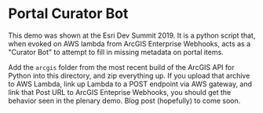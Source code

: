 # Portal Curator Bot

This demo was shown at the Esri Dev Summit 2019. It is a python script that, when evoked on AWS lambda from ArcGIS Enterprise Webhooks, acts as a "Curator Bot" to attempt to fill in missing metadata on portal items.

Add the `arcgis` folder from the most recent build of the ArcGIS API for Python into this directory, and zip everything up. If you upload that archive to AWS Lambda, link up Lambda to a POST endpoint via AWS gateway, and link that Post URL to ArcGIS Enteprise Webhooks, you should get the behavior seen in the plenary demo. Blog post (hopefully) to come soon.
